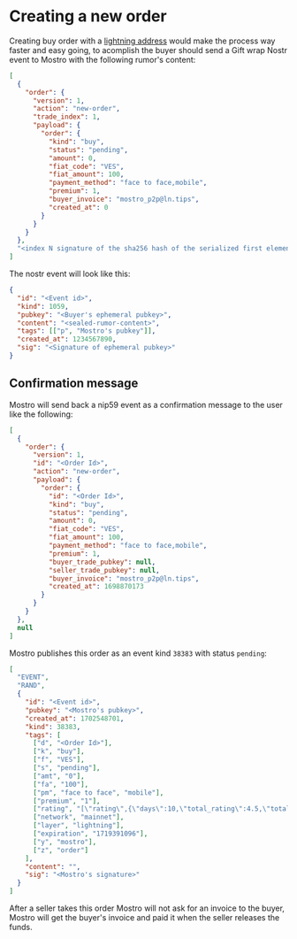 # Creating a new order

Creating buy order with a [lightning address](https://github.com/andrerfneves/lightning-address) would make the process way faster and easy going, to acomplish the buyer should send a Gift wrap Nostr event to Mostro with the following rumor's content:

```json
[
  {
    "order": {
      "version": 1,
      "action": "new-order",
      "trade_index": 1,
      "payload": {
        "order": {
          "kind": "buy",
          "status": "pending",
          "amount": 0,
          "fiat_code": "VES",
          "fiat_amount": 100,
          "payment_method": "face to face,mobile",
          "premium": 1,
          "buyer_invoice": "mostro_p2p@ln.tips",
          "created_at": 0
        }
      }
    }
  },
  "<index N signature of the sha256 hash of the serialized first element of content>"
]
```

The nostr event will look like this:

```json
{
  "id": "<Event id>",
  "kind": 1059,
  "pubkey": "<Buyer's ephemeral pubkey>",
  "content": "<sealed-rumor-content>",
  "tags": [["p", "Mostro's pubkey"]],
  "created_at": 1234567890,
  "sig": "<Signature of ephemeral pubkey>"
}
```

## Confirmation message

Mostro will send back a nip59 event as a confirmation message to the user like the following:

```json
[
  {
    "order": {
      "version": 1,
      "id": "<Order Id>",
      "action": "new-order",
      "payload": {
        "order": {
          "id": "<Order Id>",
          "kind": "buy",
          "status": "pending",
          "amount": 0,
          "fiat_code": "VES",
          "fiat_amount": 100,
          "payment_method": "face to face,mobile",
          "premium": 1,
          "buyer_trade_pubkey": null,
          "seller_trade_pubkey": null,
          "buyer_invoice": "mostro_p2p@ln.tips",
          "created_at": 1698870173
        }
      }
    }
  },
  null
]
```

Mostro publishes this order as an event kind `38383` with status `pending`:

```json
[
  "EVENT",
  "RAND",
  {
    "id": "<Event id>",
    "pubkey": "<Mostro's pubkey>",
    "created_at": 1702548701,
    "kind": 38383,
    "tags": [
      ["d", "<Order Id>"],
      ["k", "buy"],
      ["f", "VES"],
      ["s", "pending"],
      ["amt", "0"],
      ["fa", "100"],
      ["pm", "face to face", "mobile"],
      ["premium", "1"],
      ["rating", "[\"rating\",{\"days\":10,\"total_rating\":4.5,\"total_reviews\":7}]"],
      ["network", "mainnet"],
      ["layer", "lightning"],
      ["expiration", "1719391096"],
      ["y", "mostro"],
      ["z", "order"]
    ],
    "content": "",
    "sig": "<Mostro's signature>"
  }
]
```

After a seller takes this order Mostro will not ask for an invoice to the buyer, Mostro will get the buyer's invoice and paid it when the seller releases the funds.
